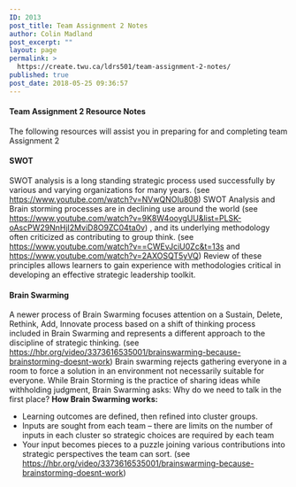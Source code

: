 ```yaml
---
ID: 2013
post_title: Team Assignment 2 Notes
author: Colin Madland
post_excerpt: ""
layout: page
permalink: >
  https://create.twu.ca/ldrs501/team-assignment-2-notes/
published: true
post_date: 2018-05-25 09:36:57
---
```

#### Team Assignment 2 Resource Notes

The following resources will assist you in preparing for and completing team Assignment 2

#### **SWOT**

SWOT analysis is a long standing strategic process used successfully by various and varying organizations for many years. (see https://www.youtube.com/watch?v=NVwQNOIu808) SWOT Analysis and Brain storming processes are in declining use around the world (see https://www.youtube.com/watch?v=9K8W4ooygUU&list=PLSK-oAscPW29NnHjI2MviD8O9ZC04ta0v) , and its underlying methodology often criticized as contributing to group think. (see https://www.youtube.com/watch?v==CWEvJciU0Zc&t=13s and https://www.youtube.com/watch?v=2AXOSQT5yVQ) Review of these principles allows learners to gain experience with methodologies critical in developing an effective strategic leadership toolkit.

#### **Brain Swarming**

A newer process of Brain Swarming focuses attention on a Sustain, Delete, Rethink, Add, Innovate process based on a shift of thinking process included in Brain Swarming and represents a different approach to the discipline of strategic thinking. (see https://hbr.org/video/3373616535001/brainswarming-because-brainstorming-doesnt-work) Brain swarming rejects gathering everyone in a room to force a solution in an environment not necessarily suitable for everyone. While Brain Storming is the practice of sharing ideas while withholding judgment, Brain Swarming asks: Why do we need to talk in the first place? **How Brain Swarming works:**

*   Learning outcomes are defined, then refined into cluster groups.
*   Inputs are sought from each team – there are limits on the number of inputs in each cluster so strategic choices are required by each team
*   Your input becomes pieces to a puzzle joining various contributions into strategic perspectives the team can sort. (see https://hbr.org/video/3373616535001/brainswarming-because-brainstorming-doesnt-work)